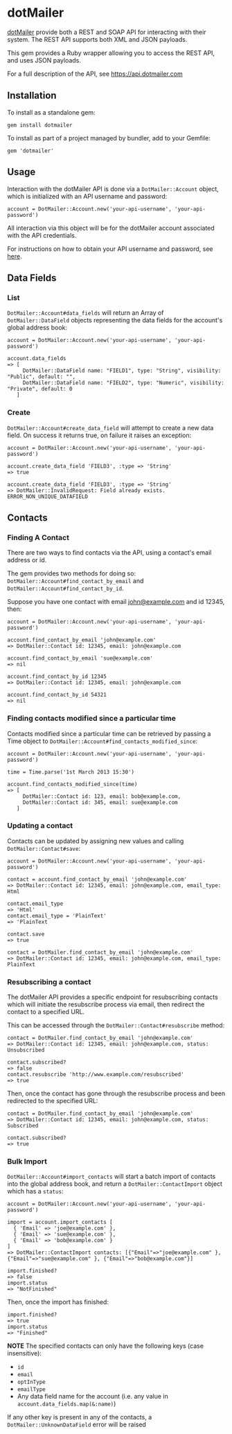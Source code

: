 dotMailer
=========

[dotMailer](http://www.dotmailer.co.uk/) provide both a REST and SOAP API for interacting with their system. The REST API supports both XML and JSON payloads.

This gem provides a Ruby wrapper allowing you to access the REST API, and uses JSON payloads.

For a full description of the API, see https://api.dotmailer.com

Installation
------------

To install as a standalone gem:

    gem install dotmailer

To install as part of a project managed by bundler, add to your Gemfile:

    gem 'dotmailer'

Usage
-----

Interaction with the dotMailer API is done via a `DotMailer::Account` object, which is initialized with an API username and password:

    account = DotMailer::Account.new('your-api-username', 'your-api-password')

All interaction via this object will be for the dotMailer account associated with the API credentials.

For instructions on how to obtain your API username and password, see [here](http://www.dotmailer.co.uk/api/more_about_api/getting_started_with_the_api.aspx).

Data Fields
-----------

### List

`DotMailer::Account#data_fields` will return an Array of `DotMailer::DataField` objects representing the data fields for the account's global address book:

    account = DotMailer::Account.new('your-api-username', 'your-api-password')

    account.data_fields
    => [
         DotMailer::DataField name: "FIELD1", type: "String", visibility: "Public", default: "",
         DotMailer::DataField name: "FIELD2", type: "Numeric", visibility: "Private", default: 0
       ]

### Create

`DotMailer::Account#create_data_field` will attempt to create a new data field. On success it returns true, on failure it raises an exception:

    account = DotMailer::Account.new('your-api-username', 'your-api-password')

    account.create_data_field 'FIELD3', :type => 'String'
    => true

    account.create_data_field 'FIELD3', :type => 'String'
    => DotMailer::InvalidRequest: Field already exists. ERROR_NON_UNIQUE_DATAFIELD

Contacts
--------

### Finding A Contact

There are two ways to find contacts via the API, using a contact's email address or id.

The gem provides two methods for doing so: `DotMailer::Account#find_contact_by_email` and `DotMailer::Account#find_contact_by_id`.

Suppose you have one contact with email john@example.com and id 12345, then:

    account = DotMailer::Account.new('your-api-username', 'your-api-password')

    account.find_contact_by_email 'john@example.com'
    => DotMailer::Contact id: 12345, email: john@example.com

    account.find_contact_by_email 'sue@example.com'
    => nil

    account.find_contact_by_id 12345
    => DotMailer::Contact id: 12345, email: john@example.com

    account.find_contact_by_id 54321
    => nil

### Finding contacts modified since a particular time

Contacts modified since a particular time can be retrieved by passing a Time object to `DotMailer::Account#find_contacts_modified_since`:

    account = DotMailer::Account.new('your-api-username', 'your-api-password')

    time = Time.parse('1st March 2013 15:30')

    account.find_contacts_modified_since(time)
    => [
         DotMailer::Contact id: 123, email: bob@example.com,
         DotMailer::Contact id: 345, email: sue@example.com
       ]

### Updating a contact

Contacts can be updated by assigning new values and calling `DotMailer::Contact#save`:

    account = DotMailer::Account.new('your-api-username', 'your-api-password')

    contact = account.find_contact_by_email 'john@example.com'
    => DotMailer::Contact id: 12345, email: john@example.com, email_type: Html

    contact.email_type
    => 'Html'
    contact.email_type = 'PlainText'
    => 'PlainText

    contact.save
    => true

    contact = DotMailer.find_contact_by_email 'john@example.com'
    => DotMailer::Contact id: 12345, email: john@example.com, email_type: PlainText

### Resubscribing a contact

The dotMailer API provides a specific endpoint for resubscribing contacts which will initiate the resubscribe process via email, then redirect the contact to a specified URL.

This can be accessed through the `DotMailer::Contact#resubscribe` method:

    contact = DotMailer.find_contact_by_email 'john@example.com'
    => DotMailer::Contact id: 12345, email: john@example.com, status: Unsubscribed

    contact.subscribed?
    => false
    contact.resubscribe 'http://www.example.com/resubscribed'
    => true

Then, once the contact has gone through the resubscribe process and been redirected to the specified URL:

    contact = DotMailer.find_contact_by_email 'john@example.com'
    => DotMailer::Contact id: 12345, email: john@example.com, status: Subscribed

    contact.subscribed?
    => true

### Bulk Import

`DotMailer::Account#import_contacts` will start a batch import of contacts into the global address book, and return a `DotMailer::ContactImport` object which has a `status`:

    account = DotMailer::Account.new('your-api-username', 'your-api-password')

    import = account.import_contacts [
      { 'Email' => 'joe@example.com' },
      { 'Email' => 'sue@example.com' },
      { 'Email' => 'bob@example.com' }
    ]
    => DotMailer::ContactImport contacts: [{"Email"=>"joe@example.com" }, {"Email"=>"sue@example.com" }, {"Email"=>"bob@example.com"}]

    import.finished?
    => false
    import.status
    => "NotFinished"

Then, once the import has finished:

    import.finished?
    => true
    import.status
    => "Finished"

**NOTE** The specified contacts can only have the following keys (case insensitive):

* `id`
* `email`
* `optInType`
* `emailType`
* Any data field name for the account (i.e. any value in `account.data_fields.map(&:name)`)

If any other key is present in any of the contacts, a `DotMailer::UnknownDataField` error will be raised
